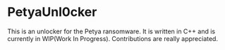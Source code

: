 # PetyaUnl0cker
This is an unlocker for the Petya ransomware. It is written in C++ and is currently in WIP(Work In Progress). Contributions are really appreciated.
